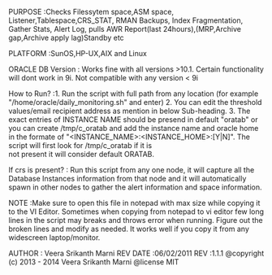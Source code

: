   PURPOSE	:Checks Filessytem space,ASM space, Listener,Tablespace,CRS_STAT, RMAN Backups, Index Fragmentation, Gather Stats, Alert Log, 
          	pulls AWR Report(last 24hours),(MRP,Archive gap,Archive apply lag)Standby etc
  
  PLATFORM	:SunOS,HP-UX,AIX and Linux 
 
  ORACLE DB Version	: Works fine with all versions >10.1. Certain functionality will dont work in 9i. Not compatible with any version < 9i
  
  
  How to Run?	:1. Run the script with full path from any location (for example "/home/oracle/daily_monitoring.sh" and enter)
 		 2. You can edit the threshold values/email recipient address as mention in below Sub-heading.
 		 3. The exact entries of INSTANCE NAME should be presend in default "oratab" or you can create /tmp/c_oratab and add the instance name
 		    and oracle home in the formate of "<INSTANCE_NAME>:<INSTANCE_HOME>:[Y|N]". The script will first look for /tmp/c_oratab if it is  
 		    not present it will consider default ORATAB.
 
  If crs is present?	: Run this script from any one node, it will capture all the Database Instances information from that node and 
 			it will automatically spawn in other nodes to gather the alert information and space information.
 			
  
 
  NOTE		:Make sure to open this file in notepad with max size while copying it to the VI Editor. Sometimes when copying from notepad to vi editor 
                few long lines in the script may breaks and throws error when running. Figure out the broken lines and modify as needed.
 		It works well if you copy it from any  widescreen laptop/monitor.
 		
        
 
 
  AUTHOR	: Veera Srikanth Marni
  REV DATE	:06/02/2011
  REV		:1.1.1
  @copyright   (c) 2013 - 2014 Veera Srikanth Marni
  @license     MIT
